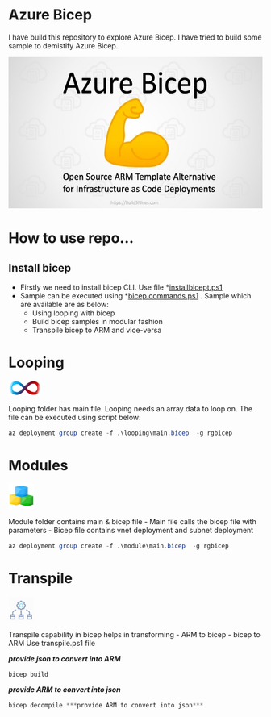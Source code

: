 # Azure Bicep
I have build this repository to explore Azure Bicep. I have tried to build some sample to demistify Azure Bicep.

<img src="https://github.com/khanasif1/azure-bicep/blob/main/image/bicep.jpg" alt="bicep" height="300">

# How to use repo...

## Install bicep

- Firstly we need to install bicep CLI. Use file *[installbicept.ps1](https://github.com/khanasif1/azure-bicep/blob/main/installbicept.ps1)
- Sample can be executed using  *[bicep.commands.ps1](https://github.com/khanasif1/azure-bicep/blob/main/bicep.commands.ps1) . Sample which are available are as below:
  - Using looping with bicep
  - Build bicep samples in modular fashion
  - Transpile bicep to ARM and vice-versa


# Looping
<img src="https://github.com/khanasif1/azure-bicep/blob/main/image/looping.png" alt="loop" height="30">

Looping folder has main file. Looping needs an array data to loop on. The file can be executed using script below:
```powershell
az deployment group create -f .\looping\main.bicep  -g rgbicep
```

# Modules
<img src="https://github.com/khanasif1/azure-bicep/blob/main/image/module.png" alt="loop" height="50">

Module folder contains main & bicep file
    - Main file calls the bicep file with parameters
    - Bicep file contains vnet deployment and subnet deployment
```powershell
az deployment group create -f .\module\main.bicep  -g rgbicep
```
# Transpile
<img src="https://github.com/khanasif1/azure-bicep/blob/main/image/transpile.png" alt="loop" height="50">

Transpile capability in bicep helps in transforming 
    - ARM to bicep
    - bicep to ARM
Use transpile.ps1 file

***provide json to convert into ARM*** 
```powershell
bicep build 
```
***provide ARM to convert into json***
```powershell
bicep decompile ***provide ARM to convert into json***
```
